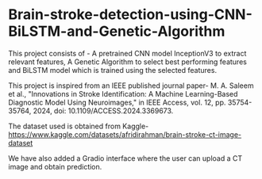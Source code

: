 # Brain-stroke-detection-using-CNN-BiLSTM-and-Genetic-Algorithm

This project consists of - A pretrained CNN model InceptionV3 to extract relevant features, A Genetic Algorithm to select best performing features and BiLSTM model which is trained using the selected features.

This project is inspired from an IEEE published journal paper- M. A. Saleem et al., "Innovations in Stroke Identification: A Machine Learning-Based Diagnostic Model Using Neuroimages," in IEEE Access, vol. 12, pp. 35754-35764, 2024, doi: 10.1109/ACCESS.2024.3369673.

The dataset used is obtained from Kaggle- https://www.kaggle.com/datasets/afridirahman/brain-stroke-ct-image-dataset

We have also added a Gradio interface where the user can upload a CT image and obtain prediction.
